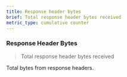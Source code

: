 ```yaml
---
title: Response header bytes
brief: Total response header bytes received
metric_type: cumulative counter
---
```

### Response Header Bytes

> Total response header bytes received

Total bytes from response headers.
